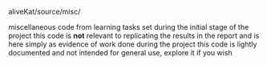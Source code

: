 aliveKat/source/misc/

miscellaneous code from learning tasks set during the initial stage of the project
this code is **not** relevant to replicating the results in the report and is here simply as evidence of work done during the project
this code is lightly documented and not intended for general use, explore it if you wish

